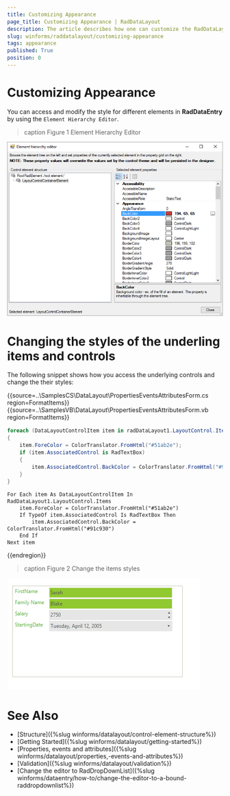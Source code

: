 ```yaml
---
title: Customizing Appearance 
page_title: Customizing Appearance | RadDataLayout
description: The article describes how one can customize the RadDataLayout appearance.
slug: winforms/raddatalayout/customizing-appearance
tags: appearance
published: True
position: 0
---
```


# Customizing Appearance

You can access and modify the style for different elements in __RadDataEntry__ by using the `Element Hierarchy Editor`.

>caption Figure 1 Element Hierarchy Editor

![datalayout-customizing-appearance001](images/datalayout-customizing-appearance001.png)   

# Changing the styles of the underling items and controls

The following snippet shows how you access the underlying controls and change the their styles:


{{source=..\SamplesCS\DataLayout\PropertiesEventsAttributesForm.cs region=FormatItems}} 
{{source=..\SamplesVB\DataLayout\PropertiesEventsAttributesForm.vb region=FormatItems}}
````C#
foreach (DataLayoutControlItem item in radDataLayout1.LayoutControl.Items)
{
    item.ForeColor = ColorTranslator.FromHtml("#51ab2e");
    if (item.AssociatedControl is RadTextBox)
    {
        item.AssociatedControl.BackColor = ColorTranslator.FromHtml("#91c930");
    }
}

````
````VB.NET
For Each item As DataLayoutControlItem In RadDataLayout1.LayoutControl.Items
    item.ForeColor = ColorTranslator.FromHtml("#51ab2e")
    If TypeOf item.AssociatedControl Is RadTextBox Then
        item.AssociatedControl.BackColor = ColorTranslator.FromHtml("#91c930")
    End If
Next item

```` 

{{endregion}}

>caption Figure 2 Change the items styles

![datalayout-customizing-appearance002](images/datalayout-customizing-appearance002.png)   

# See Also

 * [Structure]({%slug winforms/datalayout/control-element-structure%})
 * [Getting Started]({%slug winforms/datalayout/getting-started%})
 * [Properties, events and attributes]({%slug winforms/datalayout/properties,-events-and-attributes%})
 * [Validation]({%slug winforms/datalayout/validation%})
 * [Change the editor to RadDropDownList]({%slug  winforms/dataentry/how-to/change-the-editor-to-a-bound-raddropdownlist%})
